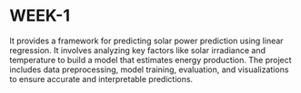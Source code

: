 # WEEK-1
It provides a framework for predicting solar power prediction using linear regression. It involves analyzing key factors like solar irradiance and temperature to build a model that estimates energy production. The project includes data preprocessing, model training, evaluation, and visualizations to ensure accurate and interpretable predictions. 
